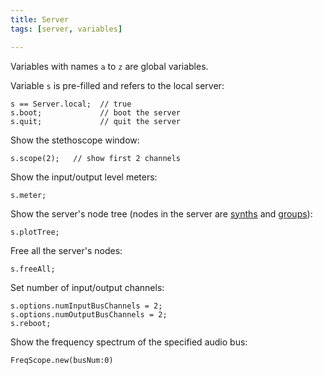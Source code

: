 ```yaml
---
title: Server
tags: [server, variables]

---
```


Variables with names `a` to `z` are global variables.

Variable `s` is pre-filled and refers to the local server:

~~~
s == Server.local;  // true
s.boot;             // boot the server
s.quit;             // quit the server
~~~


Show the stethoscope window:
~~~
s.scope(2);   // show first 2 channels
~~~

Show the input/output level meters:
~~~
s.meter;
~~~

Show the server's node tree (nodes in the server are [synths](/post/synthdef) and [groups](/post/groups)):
~~~
s.plotTree;
~~~

Free all the server's nodes:
~~~
s.freeAll;
~~~

Set number of input/output channels:
~~~
s.options.numInputBusChannels = 2;
s.options.numOutputBusChannels = 2;
s.reboot;
~~~

Show the frequency spectrum of the specified audio bus:
~~~
FreqScope.new(busNum:0)
~~~

